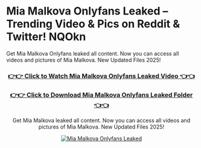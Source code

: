 # Mia Malkova Onlyfans Leaked – Trending Video & Pics on Reddit & Twitter! NQOkn

Get Mia Malkova Onlyfans leaked all content. Now you can access all videos and pictures of Mia Malkova. New Updated Files 2025!  
<div align="center">
  
### [👉👉 Click to Watch Mia Malkova Onlyfans Leaked Video 👈👈](https://links2leaks.com/miamalkova)  
### [👉👉 Click to Download Mia Malkova Onlyfans Leaked Folder 👈👈](https://links2leaks.com/miamalkova)  

Get Mia Malkova leaked all content. Now you can access all videos and pictures of Mia Malkova. New Updated Files 2025!  

[![Mia Malkova Onlyfans Leaked](https://i.ibb.co/93hzkbrt/l2l.gif)](https://links2leaks.com/miamalkova)  

</div>

